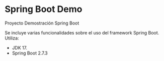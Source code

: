 # Spring Boot Demo
Proyecto Demostración Spring Boot

Se incluye varias funcionalidades sobre el uso del framework Spring Boot. Utiliza:
* JDK 17.
* Spring Boot 2.7.3
